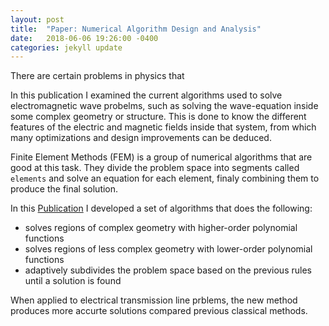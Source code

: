 ```yaml
---
layout: post
title:  "Paper: Numerical Algorithm Design and Analysis"
date:   2018-06-06 19:26:00 -0400
categories: jekyll update
---
```


There are certain problems in physics that 

In this publication I examined the current algorithms used to solve electromagnetic wave probelms, such as solving the wave-equation inside some complex geometry or structure. This is done to know the different features of the electric and magnetic fields inside that system, from which many optimizations and design improvements can be deduced. 

Finite Element Methods (FEM) is a group of numerical algorithms that are good at this task. They divide the problem space into segments called `elements` and solve an equation for each element, finaly combining them to produce the final solution. 


In this [Publication](https://escholarship.mcgill.ca/concern/theses/79408062n?locale=en) I developed a set of algorithms that does the following:
- solves regions of complex geometry with higher-order polynomial functions
- solves regions of less complex geometry with lower-order polynomial functions
- adaptively subdivides the problem space based on the previous rules until a solution is found

When applied to electrical transmission line prblems, the new method produces more accurte solutions compared previous classical methods.